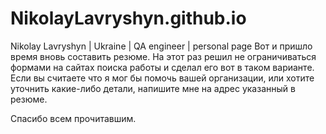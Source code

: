 # NikolayLavryshyn.github.io
Nikolay Lavryshyn | Ukraine | QA engineer | personal page
Вот и пришло время вновь составить резюме. На этот раз решил не ограничиваться формами на сайтах поиска работы и сделал его вот в таком варианте.
Если вы считаете что я мог бы помочь вашей организации, или хотите уточнить какие-либо детали, напишите мне на адрес указанный в резюме.

Спасибо всем прочитавшим.
